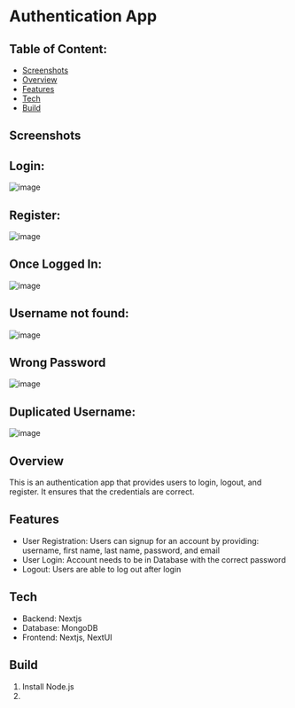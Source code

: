 # Authentication App

## Table of Content:
- [Screenshots](#Screenshots)
- [Overview](#Overview)
- [Features](#Features)
- [Tech](#Tech)
- [Build](#Build)

## Screenshots
## Login:
![image](https://github.com/Jeffkw213/authentication/assets/55030995/71d1dccc-c358-4270-ac29-77e0c8409212)

## Register:
![image](https://github.com/Jeffkw213/authentication/assets/55030995/e07c1182-bf3a-409e-97b3-68bf3360942a)

## Once Logged In:
![image](https://github.com/Jeffkw213/authentication/assets/55030995/b42b8f5b-a029-41cc-922c-4646f59db46f)


## Username not found:
![image](https://github.com/Jeffkw213/authentication/assets/55030995/51ce9bf1-ffc4-4094-92f2-d18b6e40f643)

## Wrong Password
![image](https://github.com/Jeffkw213/authentication/assets/55030995/20a96e83-6b62-46a6-8b04-958580a07995)

## Duplicated Username:
![image](https://github.com/Jeffkw213/authentication/assets/55030995/bbef211a-7669-4351-8c65-d288bcc12585)


## Overview 

This is an authentication app that provides users to login, logout, and register. It ensures that the credentials are correct.

## Features
- User Registration: Users can signup for an account by providing: username, first name, last name, password, and email
- User Login: Account needs to be in Database with the correct password
- Logout: Users are able to log out after login

## Tech
- Backend: Nextjs
- Database: MongoDB
- Frontend: Nextjs, NextUI

## Build
1. Install Node.js
2. 

